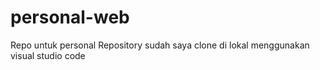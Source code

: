 # personal-web

Repo untuk personal
Repository sudah saya clone di lokal menggunakan visual studio code
